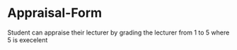 # Appraisal-Form
Student can appraise their lecturer by grading the lecturer from 1 to 5 where 5 is execelent
